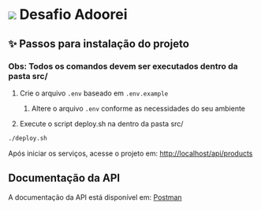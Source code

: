 # <img src="https://www.adoorei.com.br/img/logo.dfb5eb16.svg"> Desafio Adoorei

## ✨ Passos para instalação do projeto

### Obs: Todos os comandos devem ser executados dentro da pasta src/

1. Crie o arquivo `.env` baseado em `.env.example`

    1. Altere o arquivo `.env` conforme as necessidades do seu ambiente


2. Execute o script deploy.sh na dentro da pasta src/

```bash
./deploy.sh
```

Após iniciar os serviços, acesse o projeto em: [http://localhost/api/products](http://localhost/api/products)


## Documentação da API

A documentação da API está disponível em: [Postman](https://documenter.getpostman.com/view/10666691/Tz5tYz8z)
